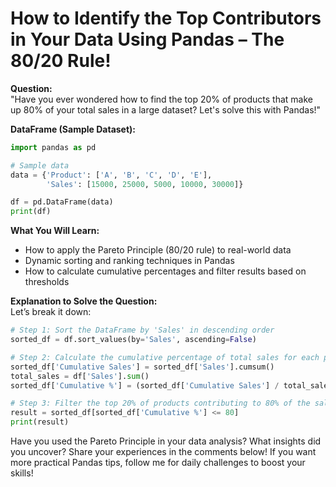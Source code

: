 # How to Identify the Top Contributors in Your Data Using Pandas – The 80/20 Rule!

**Question:**  
"Have you ever wondered how to find the top 20% of products that make up 80% of your total sales in a large dataset? Let's solve this with Pandas!"

**DataFrame (Sample Dataset):**  
```python
import pandas as pd

# Sample data
data = {'Product': ['A', 'B', 'C', 'D', 'E'],
        'Sales': [15000, 25000, 5000, 10000, 30000]}

df = pd.DataFrame(data)
print(df)
```

**What You Will Learn:**  
- How to apply the Pareto Principle (80/20 rule) to real-world data
- Dynamic sorting and ranking techniques in Pandas
- How to calculate cumulative percentages and filter results based on thresholds

**Explanation to Solve the Question:**  
Let’s break it down:

```python
# Step 1: Sort the DataFrame by 'Sales' in descending order
sorted_df = df.sort_values(by='Sales', ascending=False)

# Step 2: Calculate the cumulative percentage of total sales for each product
sorted_df['Cumulative Sales'] = sorted_df['Sales'].cumsum()
total_sales = df['Sales'].sum()
sorted_df['Cumulative %'] = (sorted_df['Cumulative Sales'] / total_sales) * 100

# Step 3: Filter the top 20% of products contributing to 80% of the sales
result = sorted_df[sorted_df['Cumulative %'] <= 80]
print(result)
``` 
Have you used the Pareto Principle in your data analysis? What insights did you uncover? Share your experiences in the comments below! If you want more practical Pandas tips, follow me for daily challenges to boost your skills!
